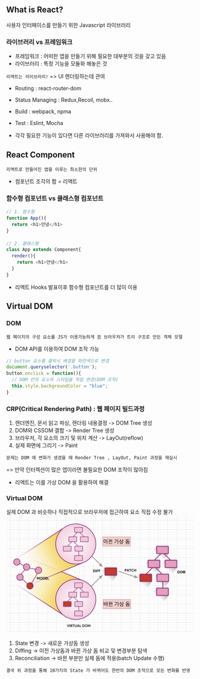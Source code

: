 ## What is React?
사용자 인터페이스를 만들기 위한 Javascript 라이브러리

### 라이브러리 vs 프레임워크
- 프레임워크 : 어떠한 앱을 만들기 위해 필요한 대부분의 것을 갖고 있음
- 라이브러리 : 특정 기능을 모듈화 해놓은 것

`리액트는 라이브러리!` => UI 렌더링하는데 관여
- Routing : react-router-dom
- Status Managing : Redux,Recoil, mobx..
- Build : webpack, npma
- Test : Eslint, Mocha

- 각각 필요한 기능이 있다면 다른 라이브러리를 가져와서 사용해야 함.


## React Component
`리액트로 만들어진 앱을 이루는 최소한의 단위`  
- 컴포넌트 조각의 합 = 리액트

### 함수형 컴포넌트 vs 클래스형 컴포넌트
```js
// 1. 함수형
function App(){
  return <h1>안녕</h1>
}

// 2. 클래스형
class App extends Component{
  render(){
    return <h1>안녕</h1>
  }
}
```
- 리액트 Hooks 발표이후 함수형 컴포넌트를 더 많이 이용


## Virtual DOM

### DOM
`웹 페이지의 구성 요소를 JS가 이용가능하게 끔 브라우저가 트리 구조로 만든 객체 모델 `

- DOM API를 이용하여 DOM 조작 가능
```js
// button 요소를 클릭시 배경을 파란색으로 변경
document.queryselector('.button');
button.onclick = function(){
  // DOM 안의 요소의 스타일을 직접 변경(DOM 조작)
  this.style.backgroundColor = "blue";
}
```

### CRP(Critical Rendering Path) : 웹 페이지 빌드과정
1. 렌더엔진, 문서 읽고 파싱, 렌더링 내용결정 -> DOM Tree 생성
2. DOM와 CSSOM 결합 -> Render Tree 생성
3. 브라우저, 각 요소의 크기 및 위치 계산 -> LayOut(reflow)
4. 실제 화면에 그리기 -> Paint

`문제는 DOM 에 변화가 생겼을 때 Render Tree , LayOut, Paint 과정을 재실시`

=> 만약 인터렉션이 많은 앱이라면 불필요한 DOM 조작이 많아짐
- 리액트는 이를 가상 DOM 을 활용하여 해결

### Virtual DOM
실제 DOM 과 비슷하나 직접적으로 브라우저에 접근하여 요소 직접 수정 불가
![Image](./image/virtualDOm.jpg)

1. State 변경 -> 새로운 가상돔 생성
2. Diffing -> 이전 가상돔과 바뀐 가상 돔 비교 및 변경부분 탐색
3. Reconciliation -> 바뀐 부분만 실제 돔에 적용(batch Update 수행)

`결국 위 과정을 통해 10가지의 State 가 바뀌어도 한번의 DOM 조작으로 모든 변화를 반영`
